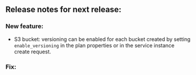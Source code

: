 ## Release notes for next release:

### New feature:
- S3 bucket: versioning can be enabled for each bucket created by setting `enable_versioning` in the plan properties or in the service instance create request. 

### Fix:


